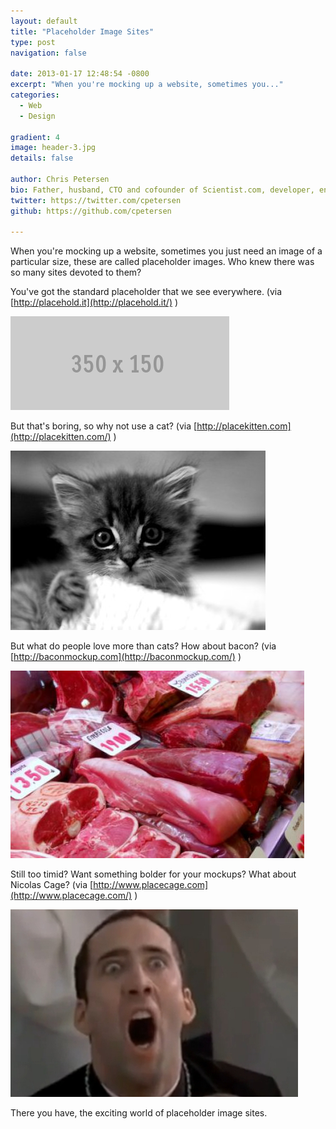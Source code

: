 ```yaml
---
layout: default
title: "Placeholder Image Sites"
type: post
navigation: false

date: 2013-01-17 12:48:54 -0800
excerpt: "When you're mocking up a website, sometimes you..."
categories:
  - Web
  - Design

gradient: 4
image: header-3.jpg
details: false

author: Chris Petersen
bio: Father, husband, CTO and cofounder of Scientist.com, developer, entrepreneur and technologist.
twitter: https://twitter.com/cpetersen
github: https://github.com/cpetersen

---
```



When you're mocking up a website, sometimes you just need an image of a particular size, these are called placeholder images. Who knew there was so many sites devoted to them?

 You've got the standard placeholder that we see everywhere. (via  [http://placehold.it](http://placehold.it/) )

 ![350x150.gif](/assets/import/7455fe494e08a01b6896365ee36f1172.gif)

 But that's boring, so why not use a cat? (via  [http://placekitten.com](http://placekitten.com/) )

  ![287.jpg](/assets/import/4d7999a51a1a397189a6f98168bcde45.jpg)  

 But what do people love more than cats? How about bacon? (via  [http://baconmockup.com](http://baconmockup.com/) )

 ![baconmockup-470-300.jpg](/assets/import/2dc36990566f7acdc98716fec1051130.jpg)

 Still too timid? Want something bolder for your mockups? What about Nicolas Cage? (via  [http://www.placecage.com](http://www.placecage.com/) )

 ![300.jpg](/assets/import/525248051c66c35c0b6f0fe454827537.jpg)

 There you have, the exciting world of placeholder image sites.

